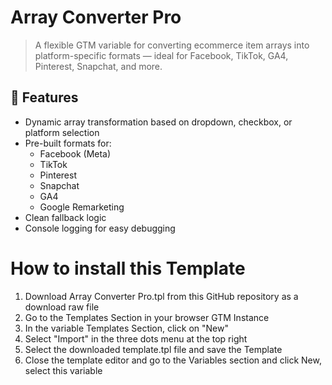 # Array Converter Pro

> A flexible GTM variable for converting ecommerce item arrays into platform-specific formats — ideal for Facebook, TikTok, GA4, Pinterest, Snapchat, and more.

## 🔧 Features

- Dynamic array transformation based on dropdown, checkbox, or platform selection
- Pre-built formats for:
  - Facebook (Meta)
  - TikTok
  - Pinterest
  - Snapchat
  - GA4
  - Google Remarketing
- Clean fallback logic
- Console logging for easy debugging

# How to install this Template

1. Download Array Converter Pro.tpl from this GitHub repository as a download raw file
2. Go to the Templates Section in your browser GTM Instance
3. In the variable Templates Section, click on "New"
4. Select "Import" in the three dots menu at the top right
5. Select the downloaded template.tpl file and save the Template
6. Close the template editor and go to the Variables section and click New, select this variable
